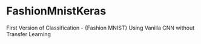 # FashionMnistKeras

First Version of Classification - {Fashion MNIST} Using Vanilla CNN without Transfer Learning
